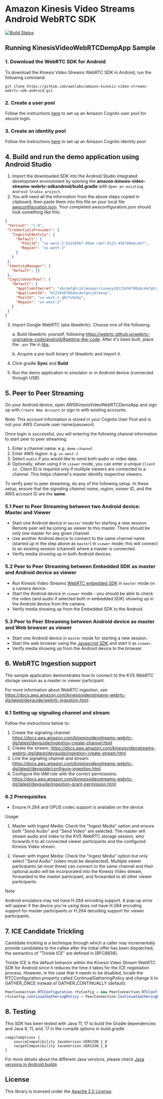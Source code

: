 # Amazon Kinesis Video Streams Android WebRTC SDK
[![Build Status](https://github.com/awslabs/amazon-kinesis-video-streams-webrtc-sdk-android/actions/workflows/ci.yml/badge.svg)](https://github.com/awslabs/amazon-kinesis-video-streams-webrtc-sdk-android/actions/workflows/ci.yml)

## Running KinesisVideoWebRTCDempApp Sample

### 1. Download the WebRTC SDK for Android

 To download the Kinesis Video Streams WebRTC SDK in Android, run the following command:

 `git clone https://github.com/awslabs/amazon-kinesis-video-streams-webrtc-sdk-android.git`


### 2. Create a user pool

 Follow the instructions [here](https://docs.aws.amazon.com/kinesisvideostreams/latest/dg/producersdk-android-prerequisites.html#set-up-user-pool) to set up an Amazon Cognito user pool for secure login.

### 3. Create an identity pool

 Follow the instructions [here](https://docs.aws.amazon.com/kinesisvideostreams/latest/dg/producersdk-android-prerequisites.html#set-up-identity-pool) to set up an Amazon Cognito identity pool.

## 4. Build and run the demo application using Android Studio

 1.  Import the downloaded SDK into the Android Studio integrated development environment by opening the **amazon-kinesis-video-streams-webrtc-sdkandroid/build.gradle** with `Open an existing Android Studio project`.
 2.  You will need all the information from the above steps copied in clipboard, then paste them into this file on your local file [awsconfiguration.json](app/src/main/res/raw/awsconfiguration.json). Your completed awsconfiguration.json should look something like this:
 ```json
 {
  "Version": "1.0",
  "CredentialsProvider": {
    "CognitoIdentity": {
      "Default": {
        "PoolId": "us-west-2:01234567-89ab-cdef-0123-456789abcdef",
        "Region": "us-west-2"
      }
    }
  },
  "IdentityManager": {
    "Default": {}
  },
  "CognitoUserPool": {
    "Default": {
      "AppClientSecret": "abcdefghijklmnopqrstuvwxyz0123456789abcdefghijklmno",
      "AppClientId": "0123456789abcdefghijklmnop",
      "PoolId": "us-west-2_qRsTuVwXy",
      "Region": "us-west-2"
    }
  }
}
 ```
 3. Import Google WebRTC (aka libwebrtc). Choose one of the following:

    a. Build libwebrtc yourself, following https://webrtc.github.io/webrtc-org/native-code/android/#getting-the-code. After it's been built, place the `.aar` file in [libs](app/libs).
    
    b. Acquire a pre-built binary of libwebrtc and import it. 
    
 5. Click gradle __Sync__ and __Build__
 6. Run the demo application in simulator or in Android device (connected through USB).


## 5. Peer to Peer Streaming

  On your Android device, open AWSKinesisVideoWebRTCDemoApp and sign up with `Create New Account` or sign in with existing accounts.

Note: This account information is stored in your Cognito User Pool and is not your AWS Console user name/password.

Once login is successful, you will entering the following channel information to start peer to peer streaming.

  1. Enter a channel name: e.g. `demo-channel`
  2. Enter AWS region: e.g. `us-west-2`
  3. Select `audio` if you would like to send both audio or video data.
  4. Optionally, when using it in `viewer` mode, you can enter a unique `Client Id` . Client ID is required only if multiple viewers are connected to a channel. This helps channel's master identify respective viewers.

 To verify peer to peer streaming, do any of the following setup. In these setup, ensure that  the _signaling channel name_, _region_, _viewer ID_,  and the AWS account ID are the __same__.

  ### 5.1 Peer to Peer Streaming between two Android device: Master and Viewer

 *  Start one Android device in `master` mode for starting a new session. Remote peer will be joining as viewer to this master. There should be only one master for any given channel.
 *  Use another Android device to connect to the same channel name (started up in the step above as `master`)  in `viewer` mode; this will connect to an existing session (channel) where a master is connected.
  * Verify media showing up in both Android devices.

   ### 5.2 Peer to Peer Streaming between Embedded SDK as master and Android device as viewer

  * Run Kinesis Video Streams [WebRTC embedded SDK](https://github.com/awslabs/amazon-kinesis-video-streams-webrtc-sdk-c/tree/master/samples) in `master` mode on a camera device.
  * Start the Android device in `viewer` mode - you should be able to check the video (and audio if selected both in embedded SDK) showing up in the Android device from the camera.
  * Verify media showing up from the Embedded SDK to the Android.

  ### 5.3 Peer to Peer Streaming between Android device as master and Web browser as viewer

  * Start one Android device in `master` mode for starting a new session.
  * Start the web browser using the [Javascript SDK](https://github.com/awslabs/amazon-kinesis-video-streams-webrtc-sdk-js) and start it as `viewer`.
  * Verify media showing up from the Android device to the browser.

## 6. WebRTC Ingestion support

The sample application demonstrates how to connect to the KVS WebRTC storage session as a master or viewer participant.

For more information about WebRTC ingestion, see https://docs.aws.amazon.com/kinesisvideostreams-webrtc-dg/latest/devguide/webrtc-ingestion.html.

  ### 6.1 Setting up signaling channel and stream

Follow the instructions below to:
1. Create the signaling channel: https://docs.aws.amazon.com/kinesisvideostreams-webrtc-dg/latest/devguide/ingestion-create-channel.html
2. Create the stream: https://docs.aws.amazon.com/kinesisvideostreams-webrtc-dg/latest/devguide/ingestion-create-stream.html
3. Link the signaling channel and stream: https://docs.aws.amazon.com/kinesisvideostreams-webrtc-dg/latest/devguide/configure-ingestion.html
4. Configure the IAM role with the correct permissions: https://docs.aws.amazon.com/kinesisvideostreams-webrtc-dg/latest/devguide/ingestion-grant-permission.html

  ### 6.2 Prerequisites

* Ensure H.264 and OPUS codec support is available on the device

Usage:
  1. Master with Ingest Media: Check the "Ingest Media" option and ensure both "Send Audio" and "Send Video" are selected. The master will stream audio and video to the KVS WebRTC storage session, who forwards it to all connected viewer participants and the configured Kinesis Video stream.

  2. Viewer with Ingest Media: Check the "Ingest Media" option but only select "Send Audio" (video must be deselected). Multiple viewer participants (at most three) can connect to the same channel and their optional audio will be incorporated into the Kinesis Video stream, forwarded to the master participant, and forwarded to all other viewer participants.

> [!NOTE]
> Android emulators may not have H.264 encoding support. A pop-up error will appear if the device you're using does not have H.264 encoding support for master participants or H.264 decoding support for viewer participants.

## 7. ICE Candidate Trickling

Candidate trickling is a technique through which a caller may incrementally provide candidates to the callee after the initial offer has been dispatched; the semantics of "Trickle ICE" are defined in [RFC8838].

Trickle ICE is the default behavior within the Kinesis Video Stream WebRTC SDK for Android since it reduces the time it takes for the ICE negotiation process.
However, in the case that it needs to be disabled, locate the RTCConfiguration property called ContinualGatheringPolicy and change it to GATHER_ONCE instead of GATHER_CONTINUALLY (default).

```java
PeerConnection.RTCConfiguration rtcConfig = new PeerConnection.RTCConfiguration();
rtcConfig.continualGatheringPolicy = PeerConnection.ContinualGatheringPolicy.GATHER_CONTINUALLY;
```
## 8. Testing
This SDK has been tested with Java 11, 17 to build the Gradle dependencies and Java 8, 11, and, 17 in the compile options in build.gradle

```agsl
compileOptions {
    sourceCompatibility JavaVersion.VERSION_1_8
    targetCompatibility JavaVersion.VERSION_1_8
}
```
For more details about the different Java versions, please check [Java versions in Android builds](https://developer.android.com/build/jdks#jdk-config-in-studio)

## License

This library is licensed under the [Apache 2.0 License](https://github.com/awslabs/amazon-kinesis-video-streams-webrtc-sdk-android/blob/master/LICENSE).
